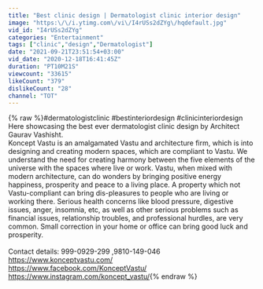 ```yaml
---
title: "Best clinic design | Dermatologist clinic interior design"
image: "https:\/\/i.ytimg.com\/vi\/I4rUSs2dZYg\/hqdefault.jpg"
vid_id: "I4rUSs2dZYg"
categories: "Entertainment"
tags: ["clinic","design","Dermatologist"]
date: "2021-09-21T23:51:54+03:00"
vid_date: "2020-12-18T16:41:45Z"
duration: "PT10M21S"
viewcount: "33615"
likeCount: "379"
dislikeCount: "28"
channel: "TOT"
---
```

{% raw %}#dermatologistclinic #bestinteriordesign #clinicinteriordesign <br />Here showcasing the best ever dermatologist clinic design by Architect Gaurav Vashisht. <br />Koncept Vastu is an amalgamated Vastu and architecture firm, which is into designing and creating modern spaces, which are compliant to Vastu. We understand the need for creating harmony between the five elements of the universe with the spaces where live or work. Vastu, when mixed with modern architecture, can do wonders by bringing positive energy happiness, prosperity and peace to a living place. A property which not Vastu-compliant can bring dis-pleasures to people who are living or working there. Serious health concerns like blood pressure, digestive issues, anger, insomnia, etc, as well as other serious problems such as financial issues, relationship troubles, and professional hurdles, are very common. Small correction in your home or office can bring good luck and prosperity.<br /><br />Contact details: 999-0929-299 ,9810-149-046<br /><a rel="nofollow" target="blank" href="https://www.konceptvastu.com/">https://www.konceptvastu.com/</a><br /><a rel="nofollow" target="blank" href="https://www.facebook.com/KonceptVastu/">https://www.facebook.com/KonceptVastu/</a><br /><a rel="nofollow" target="blank" href="https://www.instagram.com/koncept_vastu/">https://www.instagram.com/koncept_vastu/</a>{% endraw %}

